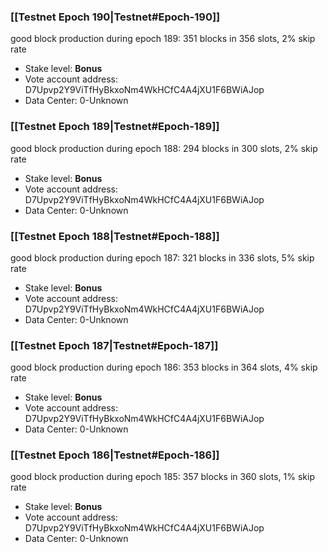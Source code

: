 ### [[Testnet Epoch 190|Testnet#Epoch-190]]
good block production during epoch 189: 351 blocks in 356 slots, 2% skip rate
* Stake level: **Bonus** 
* Vote account address: D7Upvp2Y9ViTfHyBkxoNm4WkHCfC4A4jXU1F6BWiAJop
* Data Center: 0-Unknown
### [[Testnet Epoch 189|Testnet#Epoch-189]]
good block production during epoch 188: 294 blocks in 300 slots, 2% skip rate
* Stake level: **Bonus** 
* Vote account address: D7Upvp2Y9ViTfHyBkxoNm4WkHCfC4A4jXU1F6BWiAJop
* Data Center: 0-Unknown
### [[Testnet Epoch 188|Testnet#Epoch-188]]
good block production during epoch 187: 321 blocks in 336 slots, 5% skip rate
* Stake level: **Bonus** 
* Vote account address: D7Upvp2Y9ViTfHyBkxoNm4WkHCfC4A4jXU1F6BWiAJop
* Data Center: 0-Unknown
### [[Testnet Epoch 187|Testnet#Epoch-187]]
good block production during epoch 186: 353 blocks in 364 slots, 4% skip rate
* Stake level: **Bonus** 
* Vote account address: D7Upvp2Y9ViTfHyBkxoNm4WkHCfC4A4jXU1F6BWiAJop
* Data Center: 0-Unknown
### [[Testnet Epoch 186|Testnet#Epoch-186]]
good block production during epoch 185: 357 blocks in 360 slots, 1% skip rate
* Stake level: **Bonus** 
* Vote account address: D7Upvp2Y9ViTfHyBkxoNm4WkHCfC4A4jXU1F6BWiAJop
* Data Center: 0-Unknown